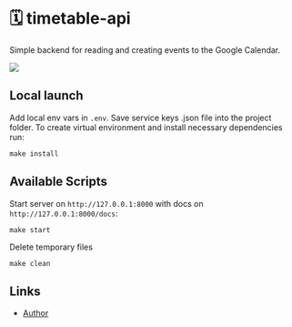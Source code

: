 # 🗓️ timetable-api

Simple backend for reading and creating events to the Google Calendar.

![](https://github.com/superVo1d/timetable-api/assets/39597338/dad7aeb3-0c1f-4cbf-b434-0e40327ebd2c)


## Local launch

Add local env vars in `.env`. Save service keys .json file into the project folder. To create virtual environment and
install necessary dependencies run:

```
make install
```

## Available Scripts

Start server on `http://127.0.0.1:8000` with docs on `http://127.0.0.1:8000/docs`:

```
make start
```

Delete temporary files

```
make clean
```

## Links

- [Author](https://t.me/supervoid)
